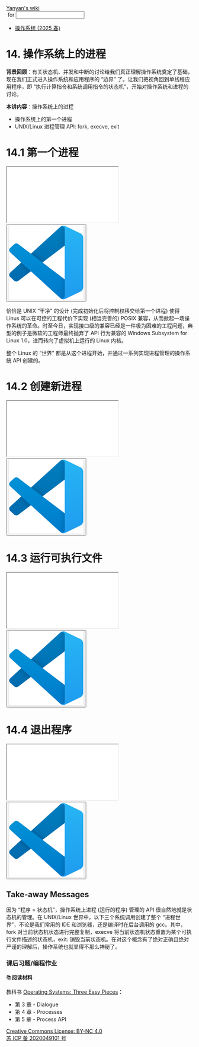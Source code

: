 <!DOCTYPE html><html><head><meta charSet="utf-8"/><meta name="viewport" content="width=device-width"/><title>Yanyan&#x27;s Wiki</title><link rel="stylesheet" href="https://cdn.jsdelivr.net/npm/katex@0.16.9/dist/katex.min.css"/><link rel="stylesheet" href="https://cdnjs.cloudflare.com/ajax/libs/highlight.js/11.6.0/styles/default.min.css"/><meta name="next-head-count" content="5"/><link rel="preload" href="../../_next/static/css/e993edd6a18ef4f0.css" as="style"/><link rel="stylesheet" href="../../_next/static/css/e993edd6a18ef4f0.css" data-n-g=""/><noscript data-n-css=""></noscript><script defer="" nomodule="" src="../../_next/static/chunks/polyfills-c67a75d1b6f99dc8.js"></script><script src="../../_next/static/chunks/webpack-f73d82589f972e7d.js" defer=""></script><script src="../../_next/static/chunks/framework-66d32731bdd20e83.js" defer=""></script><script src="../../_next/static/chunks/main-3929bf55b0f13a18.js" defer=""></script><script src="../../_next/static/chunks/pages/_app-00b06920b385caf1.js" defer=""></script><script src="../../_next/static/chunks/pages/[[...index]]-877ec949b69be209.js" defer=""></script><script src="../../_next/static/a2FwJzUPGFGc0QcwaUr13/_buildManifest.js" defer=""></script><script src="../../_next/static/a2FwJzUPGFGc0QcwaUr13/_ssgManifest.js" defer=""></script></head><body><div id="__next"><div class="bg-slate-300/10"><div class="sticky top-0 z-40 w-full backdrop-blur flex-none border-b border-slate-900/10 bg-white/75 supports-backdrop-blur:bg-white/60"><div class="max-w-8xl mx-auto"><div class="py-4 border-b border-slate-900/10 lg:px-8 lg:border-0 dark:border-slate-300/10 mx-4 lg:mx-0"><div class="relative flex items-center"><a href="../../index.html">Yanyan&#x27;s wiki</a><form class="text-xs text-slate-500"> for <input type="text" name="token" class="font-mono text-xs w-16" maxLength="8"/></form><div class="relative hidden lg:flex items-center ml-4 pl-4 border-l"><nav class="text-sm leading-6 font-semibold text-slate-700 dark:text-slate-200"><ul class="flex space-x-8"><li><a class="hover:text-sky-500 dark:hover:text-sky-400" href="../2025/index.html">操作系统 (2025 春)</a></li></ul></nav></div></div></div></div></div><div class="container mx-auto max-w-5xl flex flex-col min-h-screen px-4"><div class="wiki bg-neutral-200/10"><h1>14. 操作系统上的进程</h1>
<p><strong>背景回顾</strong>：有关状态机、并发和中断的讨论给我们真正理解操作系统奠定了基础，现在我们正式进入操作系统和应用程序的 “边界” 了。让我们把视角回到单线程应用程序，即 “执行计算指令和系统调用指令的状态机”，开始对操作系统和进程的讨论。</p>
<p><strong>本讲内容</strong>：操作系统上的进程</p>
<ul>
<li>操作系统上的第一个进程</li>
<li>UNIX/Linux 进程管理 API: fork, execve, exit</li>
</ul>
<h1>14.1 第一个进程</h1>
<div class="mx-20"><div class="text-center"><div class="slideshow w-full aspect-[4/3]"><iframe class="w-full h-full" src="slides/14.1.html"></iframe></div></div></div>
<div class="box blue-box"><div><span class="float-left text-4xl mr-3 mt-2"><button class="hover:bg-blue-300 text-white font-bold px-2 rounded"><img class="w-10" src="../img/vscode.svg"/></button></span><span class="font-serif text-lg border-b border-slate-600"><b></b></span><div class="font-serif pt-2"><div></div></div></div></div>
<p>恰恰是 UNIX “干净” 的设计 (完成初始化后将控制权移交给第一个进程) 使得 Linus 可以在可控的工程代价下实现 (相当完善的) POSIX 兼容，从而掀起一场操作系统的革命。时至今日，实现接口级的兼容已经是一件极为困难的工程问题，典型的例子是微软的工程师最终抛弃了 API 行为兼容的 Windows Subsystem for Linux 1.0，进而转向了虚拟机上运行的 Linux 内核。</p>
<p>整个 Linux 的 “世界” 都是从这个进程开始，并通过一系列实现进程管理的操作系统 API 创建的。</p>
<h1>14.2 创建新进程</h1>
<div class="mx-20"><div class="text-center"><div class="slideshow w-full aspect-[4/3]"><iframe class="w-full h-full" src="slides/14.2.html"></iframe></div></div></div>
<div class="box blue-box"><div><span class="float-left text-4xl mr-3 mt-2"><button class="hover:bg-blue-300 text-white font-bold px-2 rounded"><img class="w-10" src="../img/vscode.svg"/></button></span><span class="font-serif text-lg border-b border-slate-600"><b></b></span><div class="font-serif pt-2"><div></div></div></div></div>
<h1>14.3 运行可执行文件</h1>
<div class="mx-20"><div class="text-center"><div class="slideshow w-full aspect-[4/3]"><iframe class="w-full h-full" src="slides/14.3.html"></iframe></div></div></div>
<div class="box blue-box"><div><span class="float-left text-4xl mr-3 mt-2"><button class="hover:bg-blue-300 text-white font-bold px-2 rounded"><img class="w-10" src="../img/vscode.svg"/></button></span><span class="font-serif text-lg border-b border-slate-600"><b></b></span><div class="font-serif pt-2"><div></div></div></div></div>
<h1>14.4 退出程序</h1>
<div class="mx-20"><div class="text-center"><div class="slideshow w-full aspect-[4/3]"><iframe class="w-full h-full" src="slides/14.4.html"></iframe></div></div></div>
<div class="box blue-box"><div><span class="float-left text-4xl mr-3 mt-2"><button class="hover:bg-blue-300 text-white font-bold px-2 rounded"><img class="w-10" src="../img/vscode.svg"/></button></span><span class="font-serif text-lg border-b border-slate-600"><b></b></span><div class="font-serif pt-2"><div></div></div></div></div>
<h2>Take-away Messages</h2>
<p>因为 “程序 = 状态机”，操作系统上进程 (运行的程序) 管理的 API 很自然地就是状态机的管理。在 UNIX/Linux 世界中，以下三个系统调用创建了整个 “进程世界”，不论是我们常用的 IDE 和浏览器，还是编译时在后台调用的 gcc。其中，fork 对当前状态机状态进行完整复制，execve 将当前状态机状态重置为某个可执行文件描述的状态机，exit: 销毁当前状态机。在对这个概念有了绝对正确且绝对严谨的理解后，操作系统也就显得不那么神秘了。</p>
<h3>课后习题/编程作业</h3>
<div class="box blue-box"><div><span class="float-left text-4xl mr-3 mt-2">📚</span><span class="font-serif text-lg border-b border-slate-600"><b>阅读材料</b></span><div class="font-serif pt-2"><p>教科书 <a href="https://pages.cs.wisc.edu/~remzi/OSTEP/">Operating Systems: Three Easy Pieces</a>：</p><ul>
<li>第 3 章 - Dialogue</li>
<li>第 4 章 - Processes</li>
<li>第 5 章 - Process API</li>
</ul></div></div></div></div></div><div class="bg-neutral-100 text-center text-neutral-600 dark:bg-neutral-600 dark:text-neutral-200 lg:text-left"><div class="bg-neutral-200 p-6 text-center dark:bg-neutral-700"><a rel="license" href="http://creativecommons.org/licenses/by-nc/4.0/">Creative Commons License: BY-NC 4.0</a><br/><a href="https://beian.miit.gov.cn/">苏 ICP 备 2020049101 号</a></div></div></div></div><script id="__NEXT_DATA__" type="application/json">{"props":{"pageProps":{"source":{"compiledSource":"/*@jsxRuntime automatic @jsxImportSource react*/\nconst {Fragment: _Fragment, jsx: _jsx, jsxs: _jsxs} = arguments[0];\nconst {useMDXComponents: _provideComponents} = arguments[0];\nfunction _createMdxContent(props) {\n  const _components = Object.assign({\n    h1: \"h1\",\n    p: \"p\",\n    strong: \"strong\",\n    ul: \"ul\",\n    li: \"li\",\n    h2: \"h2\",\n    h3: \"h3\",\n    a: \"a\"\n  }, _provideComponents(), props.components), {Slideshow, Demo, Box} = _components;\n  if (!Box) _missingMdxReference(\"Box\", true);\n  if (!Demo) _missingMdxReference(\"Demo\", true);\n  if (!Slideshow) _missingMdxReference(\"Slideshow\", true);\n  return _jsxs(_Fragment, {\n    children: [_jsx(_components.h1, {\n      children: \"14. 操作系统上的进程\"\n    }), \"\\n\", _jsxs(_components.p, {\n      children: [_jsx(_components.strong, {\n        children: \"背景回顾\"\n      }), \"：有关状态机、并发和中断的讨论给我们真正理解操作系统奠定了基础，现在我们正式进入操作系统和应用程序的 “边界” 了。让我们把视角回到单线程应用程序，即 “执行计算指令和系统调用指令的状态机”，开始对操作系统和进程的讨论。\"]\n    }), \"\\n\", _jsxs(_components.p, {\n      children: [_jsx(_components.strong, {\n        children: \"本讲内容\"\n      }), \"：操作系统上的进程\"]\n    }), \"\\n\", _jsxs(_components.ul, {\n      children: [\"\\n\", _jsx(_components.li, {\n        children: \"操作系统上的第一个进程\"\n      }), \"\\n\", _jsx(_components.li, {\n        children: \"UNIX/Linux 进程管理 API: fork, execve, exit\"\n      }), \"\\n\"]\n    }), \"\\n\", _jsx(_components.h1, {\n      children: \"14.1 第一个进程\"\n    }), \"\\n\", _jsx(Slideshow, {\n      url: \"slides/14.1.html\"\n    }), \"\\n\", _jsx(Demo, {\n      path: \"virt/linux-minimal\"\n    }), \"\\n\", _jsx(_components.p, {\n      children: \"恰恰是 UNIX “干净” 的设计 (完成初始化后将控制权移交给第一个进程) 使得 Linus 可以在可控的工程代价下实现 (相当完善的) POSIX 兼容，从而掀起一场操作系统的革命。时至今日，实现接口级的兼容已经是一件极为困难的工程问题，典型的例子是微软的工程师最终抛弃了 API 行为兼容的 Windows Subsystem for Linux 1.0，进而转向了虚拟机上运行的 Linux 内核。\"\n    }), \"\\n\", _jsx(_components.p, {\n      children: \"整个 Linux 的 “世界” 都是从这个进程开始，并通过一系列实现进程管理的操作系统 API 创建的。\"\n    }), \"\\n\", _jsx(_components.h1, {\n      children: \"14.2 创建新进程\"\n    }), \"\\n\", _jsx(Slideshow, {\n      url: \"slides/14.2.html\"\n    }), \"\\n\", _jsx(Demo, {\n      path: \"virt/fork-demo\"\n    }), \"\\n\", _jsx(_components.h1, {\n      children: \"14.3 运行可执行文件\"\n    }), \"\\n\", _jsx(Slideshow, {\n      url: \"slides/14.3.html\"\n    }), \"\\n\", _jsx(Demo, {\n      path: \"virt/execve-demo\"\n    }), \"\\n\", _jsx(_components.h1, {\n      children: \"14.4 退出程序\"\n    }), \"\\n\", _jsx(Slideshow, {\n      url: \"slides/14.4.html\"\n    }), \"\\n\", _jsx(Demo, {\n      path: \"virt/exit-demo\"\n    }), \"\\n\", _jsx(_components.h2, {\n      children: \"Take-away Messages\"\n    }), \"\\n\", _jsx(_components.p, {\n      children: \"因为 “程序 = 状态机”，操作系统上进程 (运行的程序) 管理的 API 很自然地就是状态机的管理。在 UNIX/Linux 世界中，以下三个系统调用创建了整个 “进程世界”，不论是我们常用的 IDE 和浏览器，还是编译时在后台调用的 gcc。其中，fork 对当前状态机状态进行完整复制，execve 将当前状态机状态重置为某个可执行文件描述的状态机，exit: 销毁当前状态机。在对这个概念有了绝对正确且绝对严谨的理解后，操作系统也就显得不那么神秘了。\"\n    }), \"\\n\", _jsx(_components.h3, {\n      children: \"课后习题/编程作业\"\n    }), \"\\n\", _jsxs(Box, {\n      logo: \"📚\",\n      title: \"阅读材料\",\n      children: [_jsxs(_components.p, {\n        children: [\"教科书 \", _jsx(_components.a, {\n          href: \"https://pages.cs.wisc.edu/~remzi/OSTEP/\",\n          children: \"Operating Systems: Three Easy Pieces\"\n        }), \"：\"]\n      }), _jsxs(_components.ul, {\n        children: [\"\\n\", _jsx(_components.li, {\n          children: \"第 3 章 - Dialogue\"\n        }), \"\\n\", _jsx(_components.li, {\n          children: \"第 4 章 - Processes\"\n        }), \"\\n\", _jsx(_components.li, {\n          children: \"第 5 章 - Process API\"\n        }), \"\\n\"]\n      })]\n    })]\n  });\n}\nfunction MDXContent(props = {}) {\n  const {wrapper: MDXLayout} = Object.assign({}, _provideComponents(), props.components);\n  return MDXLayout ? _jsx(MDXLayout, Object.assign({}, props, {\n    children: _jsx(_createMdxContent, props)\n  })) : _createMdxContent(props);\n}\nreturn {\n  default: MDXContent\n};\nfunction _missingMdxReference(id, component) {\n  throw new Error(\"Expected \" + (component ? \"component\" : \"object\") + \" `\" + id + \"` to be defined: you likely forgot to import, pass, or provide it.\");\n}\n","frontmatter":{},"scope":{}},"frontmatter":{}},"__N_SSG":true},"page":"/[[...index]]","query":{"index":["OS","2024","lect14.md"]},"buildId":"a2FwJzUPGFGc0QcwaUr13","isFallback":false,"gsp":true,"scriptLoader":[]}</script></body></html>